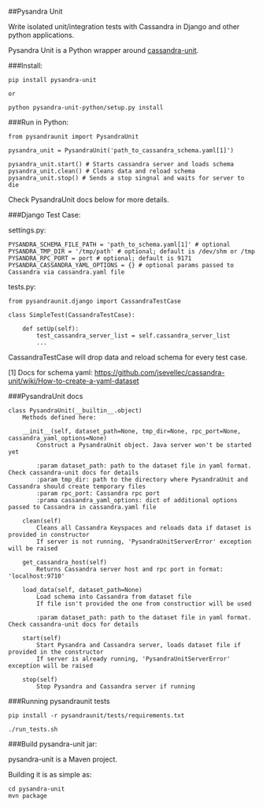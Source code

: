 ##Pysandra Unit

Write isolated unit/integration tests with Cassandra in Django and other python applications.

Pysandra Unit is a Python wrapper around [cassandra-unit](https://github.com/jsevellec/cassandra-unit).


###Install:

    pip install pysandra-unit

    or

    python pysandra-unit-python/setup.py install


###Run in Python:

    from pysandraunit import PysandraUnit

    pysandra_unit = PysandraUnit('path_to_cassandra_schema.yaml[1]')

    pysandra_unit.start() # Starts cassandra server and loads schema
    pysandra_unit.clean() # Cleans data and reload schema
    pysandra_unit.stop() # Sends a stop singnal and waits for server to die

Check PysandraUnit docs below for more details.


###Django Test Case:

settings.py:

	PYSANDRA_SCHEMA_FILE_PATH = 'path_to_schema.yaml[1]' # optional
	PYSANDRA_TMP_DIR = '/tmp/path' # optional; default is /dev/shm or /tmp
	PYSANDRA_RPC_PORT = port # optional; default is 9171
	PYSANDRA_CASSANDRA_YAML_OPTIONS = {} # optional params passed to Cassandra via cassandra.yaml file

tests.py:

	from pysandraunit.django import CassandraTestCase

	class SimpleTest(CassandraTestCase):

		def setUp(self):
			test_cassandra_server_list = self.cassandra_server_list
			...

CassandraTestCase will drop data and reload schema for every test case.

[1] Docs for schema yaml: https://github.com/jsevellec/cassandra-unit/wiki/How-to-create-a-yaml-dataset


###PysandraUnit docs

	class PysandraUnit(__builtin__.object)
		Methods defined here:
		
		__init__(self, dataset_path=None, tmp_dir=None, rpc_port=None, cassandra_yaml_options=None)
			Construct a PysandraUnit object. Java server won't be started yet
			
			:param dataset_path: path to the dataset file in yaml format. Check cassandra-unit docs for details
			:param tmp_dir: path to the directory where PysandraUnit and Cassandra should create temporary files
			:param rpc_port: Cassandra rpc port
			:prama cassandra_yaml_options: dict of additional options passed to Cassandra in cassandra.yaml file
		
		clean(self)
			Cleans all Cassandra Keyspaces and reloads data if dataset is provided in constructor
			If server is not running, 'PysandraUnitServerError' exception will be raised
		
		get_cassandra_host(self)
			Returns Cassandra server host and rpc port in format: 'localhost:9710'
		
		load_data(self, dataset_path=None)
			Load schema into Cassandra from dataset file
			If file isn't provided the one from constructior will be used
			
			:param dataset_path: path to the dataset file in yaml format. Check cassandra-unit docs for details
		
		start(self)
			Start Pysandra and Cassandra server, loads dataset file if provided in the constructor
			If server is already running, 'PysandraUnitServerError' exception will be raised
		
		stop(self)
			Stop Pysandra and Cassandra server if running


###Running pysandraunit tests

	pip install -r pysandraunit/tests/requirements.txt

	./run_tests.sh


###Build pysandra-unit jar:

pysandra-unit is a Maven project.

Building it is as simple as:

    cd pysandra-unit
    mvn package

